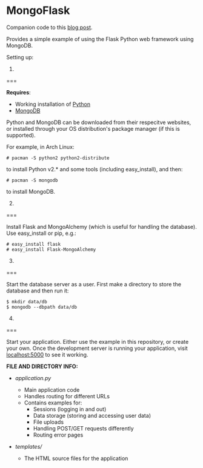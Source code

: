 MongoFlask
=================

Companion code to this 
[blog post](http://www.willwebberley.net/downloads/scriptslide).

Provides a simple example of using the Flask Python web framework using MongoDB.

Setting up:

1.
===

**Requires**:
* Working installation of [Python](http://www.python.org/)
* [MongoDB](http://www.mongodb.org/)

Python and MongoDB can be downloaded from their respecitve websites, or installed through your OS distribution's package manager (if this is supported).

For example, in Arch Linux:
```
# pacman -S python2 python2-distribute
```
to install Python v2.* and some tools (including easy_install), and then:
```
# pacman -S mongodb 
```
to install MongoDB.


2.
===

Install Flask and MongoAlchemy (which is useful for handling the database). Use easy_install or pip, e.g.:
```
# easy_install flask
# easy_install Flask-MongoAlchemy
```

3.
===

Start the database server as a user. First make a directory to store the database and then run it:
```
$ mkdir data/db
$ mongodb --dbpath data/db
```


4.
=== 

Start your application. Either use the example in this repository, or create your own.
Once the development server is running your application, visit [localhost:5000](http://localhost:5000) to see it working.


**FILE AND DIRECTORY INFO:**

* *application.py*
    * Main application code
    * Handles routing for different URLs
    * Contains examples for:
        * Sessions (logging in and out)
        * Data storage (storing and accessing user data)
        * File uploads
        * Handling POST/GET requests differently
        * Routing error pages
    
* *templates/*
    * The HTML source files for the application
